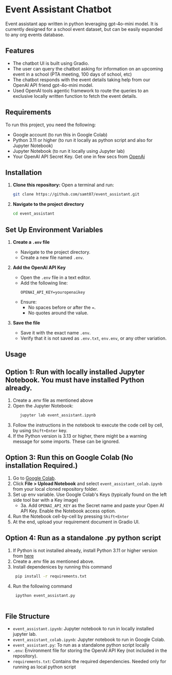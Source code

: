 # Event Assistant Chatbot
Event assistant app written in python leveraging gpt-4o-mini model. It is currently designed for a school event dataset, but can be easily expanded to any org events database. 

## Features
- The chatbot UI is built using Gradio.
- The user can query the chatbot asking for information on an upcoming event in a school (PTA meeting, 100 days of school, etc)
- The chatbot responds with the event details taking help from our OpenAI API friend gpt-4o-mini model.
- Used OpenAI tools agentic framework to route the queries to an exclusive locally written function to fetch the event details.
  
## Requirements
To run this project, you need the following:
- Google account (to run this in Google Colab)
- Python 3.11 or higher (to run it locally as python script and also for Jupyter Notebook)
- Jupyter Notebook (to run it locally using Jupyter lab)
- Your OpenAI API Secret Key. Get one in few secs from [OpenAi](https://platform.openai.com/settings/organization/api-keys)

## Installation

1. **Clone this repository:**
   Open a terminal and run:
   ```bash
   git clone https://github.com/samt07/event_assistant.git

2. **Navigate to the project directory**
    ```bash
    cd event_assistant

## Set Up Environment Variables  

1. **Create a `.env` file**  
   - Navigate to the project directory.  
   - Create a new file named `.env`.  

2. **Add the OpenAI API Key**  
   - Open the `.env` file in a text editor.  
   - Add the following line:  
     ```env
     OPENAI_API_KEY=youropenaikey
     ```
   - Ensure:  
     - No spaces before or after the `=`.  
     - No quotes around the value.  

3. **Save the file**  
   - Save it with the exact name `.env`.  
   - Verify that it is not saved as `.env.txt`, `env.env`, or any other variation.  

## Usage

## Option 1: Run with locally installed Jupyter Notebook. You must have installed Python already. 
   1. Create a .env file as mentioned above
   2. Open the Jupyter Notebook:
       ```bash
          jupyter lab event_assistant.ipynb
   3. Follow the instructions in the notebook to execute the code cell by cell, by using `Shift+Enter` key.
   4. If the Python version is 3.13 or higher, there might be a warning message for some imports. These can be ignored.

## Option 3: Run this on Google Colab (No installation Required.)

   1. Go to [Google Colab](https://colab.research.google.com/).  
   2. Click **File > Upload Notebook** and select `event_assistant_colab.ipynb` from your local cloned repository folder.
   3. Set up env variable. Use Google Colab's Keys (typically found on the left side tool bar with a Key image)
      - 3a. Add `OPENAI_API_KEY` as the Secret name and paste your Open AI API Key. Enable the Notebook access option.  
   4. Run the Notebook cell-by-cell by pressing `Shift+Enter`
   5. At the end, upload your requirement document in Gradio UI.

## Option 4: Run as a standalone .py python script
   1. If Python is not installed already, install Python 3.11 or higher version from [here](https://www.python.org/downloads/)
   2. Create a .env file as mentioned above.
   3. Install dependenices by running this command
      ```bash
       pip install -r requirements.txt
   4. Run the following command
      ```bash
       ipython event_assistant.py
   
## File Structure
- `event_assistant.ipynb`: Jupyter notebook to run in locally installed jupyter lab.
- `event_assistant_colab.ipynb`: Jupyter notebook to run in Google Colab.
-  `event_assistant.py`: To run as a standalone python script locally
- `.env`: Environment file for storing the OpenAI API Key (not included in the repository).
- `requirements.txt`: Contains the required dependencies. Needed only for running as local python script
